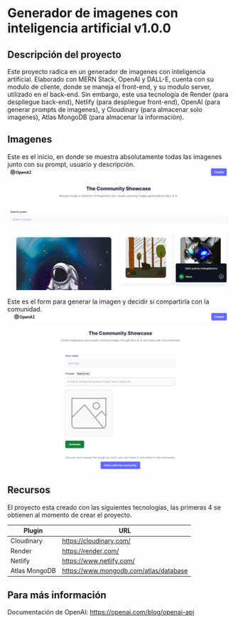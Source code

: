 # Generador de imagenes con inteligencia artificial v1.0.0
## Descripción del proyecto

Este proyecto radica en un generador de imagenes con inteligencia artificial. Elaborado con MERN Stack, OpenAI y DALL-E,
cuenta con su modulo de cliente, donde se maneja el front-end, y su modulo server, utilizado en el back-end.
Sin embargo, este usa tecnología de Render (para despliegue back-end), Netlify (para despliegue front-end), 
OpenAI (para generar prompts de imagenes), y Cloudinary (para almacenar solo imagenes), 
Atlas MongoDB (para almacenar la información).

## Imagenes

Este es el inicio, en donde se muestra absolutamente todas las imagenes junto con su
prompt, usuario y descripción.
![img.png](img.png)

Este es el form para generar la imagen y decidir si compartirla con la comunidad.
![img1.png](img1.png)

## Recursos
El proyecto esta creado con las siguientes tecnologías, las primeras 4 se obtienen
al momento de crear el proyecto.

| Plugin                | URL                      |
|-----------------------|--------------------------|
| Cloudinary            | https://cloudinary.com/  |
| Render                | https://render.com/      |
| Netlify               | https://www.netlify.com/ |
| Atlas MongoDB           | https://www.mongodb.com/atlas/database |

## Para más información

Documentación de OpenAI: https://openai.com/blog/openai-api